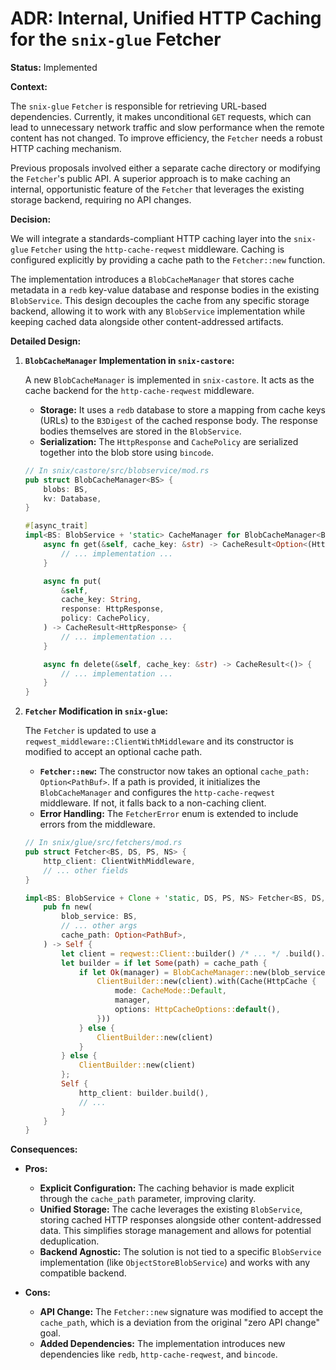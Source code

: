 # ADR: Internal, Unified HTTP Caching for the `snix-glue` Fetcher

**Status:** Implemented

**Context:**

The `snix-glue` `Fetcher` is responsible for retrieving URL-based dependencies. Currently, it makes unconditional `GET` requests, which can lead to unnecessary network traffic and slow performance when the remote content has not changed. To improve efficiency, the `Fetcher` needs a robust HTTP caching mechanism.

Previous proposals involved either a separate cache directory or modifying the `Fetcher`'s public API. A superior approach is to make caching an internal, opportunistic feature of the `Fetcher` that leverages the existing storage backend, requiring no API changes.

**Decision:**

We will integrate a standards-compliant HTTP caching layer into the `snix-glue` `Fetcher` using the `http-cache-reqwest` middleware. Caching is configured explicitly by providing a cache path to the `Fetcher::new` function.

The implementation introduces a `BlobCacheManager` that stores cache metadata in a `redb` key-value database and response bodies in the existing `BlobService`. This design decouples the cache from any specific storage backend, allowing it to work with any `BlobService` implementation while keeping cached data alongside other content-addressed artifacts.

**Detailed Design:**

1.  **`BlobCacheManager` Implementation in `snix-castore`:**

    A new `BlobCacheManager` is implemented in `snix-castore`. It acts as the cache backend for the `http-cache-reqwest` middleware.

    - **Storage:** It uses a `redb` database to store a mapping from cache keys (URLs) to the `B3Digest` of the cached response body. The response bodies themselves are stored in the `BlobService`.
    - **Serialization:** The `HttpResponse` and `CachePolicy` are serialized together into the blob store using `bincode`.

    ```rust
    // In snix/castore/src/blobservice/mod.rs
    pub struct BlobCacheManager<BS> {
        blobs: BS,
        kv: Database,
    }

    #[async_trait]
    impl<BS: BlobService + 'static> CacheManager for BlobCacheManager<BS> {
        async fn get(&self, cache_key: &str) -> CacheResult<Option<(HttpResponse, CachePolicy)>> {
            // ... implementation ...
        }

        async fn put(
            &self,
            cache_key: String,
            response: HttpResponse,
            policy: CachePolicy,
        ) -> CacheResult<HttpResponse> {
            // ... implementation ...
        }

        async fn delete(&self, cache_key: &str) -> CacheResult<()> {
            // ... implementation ...
        }
    }
    ```

2.  **`Fetcher` Modification in `snix-glue`:**

    The `Fetcher` is updated to use a `reqwest_middleware::ClientWithMiddleware` and its constructor is modified to accept an optional cache path.

    - **`Fetcher::new`:** The constructor now takes an optional `cache_path: Option<PathBuf>`. If a path is provided, it initializes the `BlobCacheManager` and configures the `http-cache-reqwest` middleware. If not, it falls back to a non-caching client.
    - **Error Handling:** The `FetcherError` enum is extended to include errors from the middleware.

    ```rust
    // In snix/glue/src/fetchers/mod.rs
    pub struct Fetcher<BS, DS, PS, NS> {
        http_client: ClientWithMiddleware,
        // ... other fields
    }

    impl<BS: BlobService + Clone + 'static, DS, PS, NS> Fetcher<BS, DS, PS, NS> {
        pub fn new(
            blob_service: BS,
            // ... other args
            cache_path: Option<PathBuf>,
        ) -> Self {
            let client = reqwest::Client::builder() /* ... */ .build().unwrap();
            let builder = if let Some(path) = cache_path {
                if let Ok(manager) = BlobCacheManager::new(blob_service.clone(), path) {
                    ClientBuilder::new(client).with(Cache(HttpCache {
                        mode: CacheMode::Default,
                        manager,
                        options: HttpCacheOptions::default(),
                    }))
                } else {
                    ClientBuilder::new(client)
                }
            } else {
                ClientBuilder::new(client)
            };
            Self {
                http_client: builder.build(),
                // ...
            }
        }
    }
    ```

**Consequences:**

- **Pros:**

  - **Explicit Configuration:** The caching behavior is made explicit through the `cache_path` parameter, improving clarity.
  - **Unified Storage:** The cache leverages the existing `BlobService`, storing cached HTTP responses alongside other content-addressed data. This simplifies storage management and allows for potential deduplication.
  - **Backend Agnostic:** The solution is not tied to a specific `BlobService` implementation (like `ObjectStoreBlobService`) and works with any compatible backend.

- **Cons:**
  - **API Change:** The `Fetcher::new` signature was modified to accept the `cache_path`, which is a deviation from the original "zero API change" goal.
  - **Added Dependencies:** The implementation introduces new dependencies like `redb`, `http-cache-reqwest`, and `bincode`.
